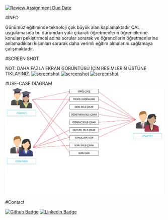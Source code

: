[![Review Assignment Due Date](https://classroom.github.com/assets/deadline-readme-button-24ddc0f5d75046c5622901739e7c5dd533143b0c8e959d652212380cedb1ea36.svg)](https://classroom.github.com/a/QA5O9x4M)

#İNFO

Günümüz eğitiminde teknoloji çok büyük alan kaplamaktadır QAL uygulamasıda bu durumdan yola çıkarak öğretmenlerin öğrencilerine konuları pekiştirmesi adına sorular sorarak ve öğrencilerin öğretmenlerine anlamadıkları kısımları sorarak daha verimli eğitim almalarını sağlamaya çalışmaktadır.

#SCREEN SHOT

NOT: DAHA FAZLA EKRAN GÖRÜNTÜSÜ İÇİN RESİMLERİN ÜSTÜNE TIKLAYINIZ.
[![screenshot](ScreenShot/1.png)](https://github.com/anilklc/QAL/tree/main/ScreenShot) 
[![screenshot](ScreenShot/5.png)](https://github.com/anilklc/QAL/tree/main/ScreenShot) 
[![screenshot](ScreenShot/10.png)](https://github.com/anilklc/QAL/tree/main/ScreenShot) 

#USE-CASE DİAGRAM
![ DİAGRAM ](https://raw.githubusercontent.com/Iskenderun-Technical-University/ymg-donem-projesi-202503077/main/UML_Diagram.png)

#Contact

[![Github Badge](https://img.shields.io/badge/-Github-000?style=quare&labelColor=000&logo=Github&logoColor=white&link=link)](https://github.com/anilklc) 
[![Linkedin Badge](https://img.shields.io/badge/LinkedIn-0077B5?style=for-the-badge&logo=linkedin&logoColor=white)](https://www.linkedin.com/in/anilklic/) 
